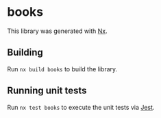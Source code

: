 # books

This library was generated with [Nx](https://nx.dev).

## Building

Run `nx build books` to build the library.

## Running unit tests

Run `nx test books` to execute the unit tests via [Jest](https://jestjs.io).
